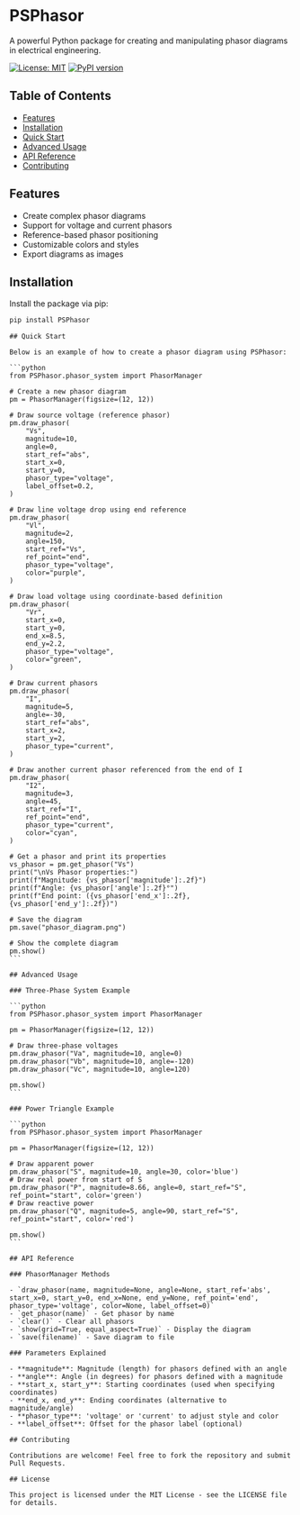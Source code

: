 # PSPhasor

A powerful Python package for creating and manipulating phasor diagrams in electrical engineering.

[![License: MIT](https://img.shields.io/badge/License-MIT-blue.svg)](LICENSE)
[![PyPI version](https://img.shields.io/pypi/v/PSPhasor)](https://pypi.org/project/PSPhasor/)

## Table of Contents

- [Features](#features)
- [Installation](#installation)
- [Quick Start](#quick-start)
- [Advanced Usage](#advanced-usage)
- [API Reference](#api-reference)
- [Contributing](#contributing)

## Features

- Create complex phasor diagrams
- Support for voltage and current phasors
- Reference-based phasor positioning
- Customizable colors and styles
- Export diagrams as images

## Installation

Install the package via pip:

```bash
pip install PSPhasor
```

````
## Quick Start

Below is an example of how to create a phasor diagram using PSPhasor:

```python
from PSPhasor.phasor_system import PhasorManager

# Create a new phasor diagram
pm = PhasorManager(figsize=(12, 12))

# Draw source voltage (reference phasor)
pm.draw_phasor(
    "Vs",
    magnitude=10,
    angle=0,
    start_ref="abs",
    start_x=0,
    start_y=0,
    phasor_type="voltage",
    label_offset=0.2,
)

# Draw line voltage drop using end reference
pm.draw_phasor(
    "Vl",
    magnitude=2,
    angle=150,
    start_ref="Vs",
    ref_point="end",
    phasor_type="voltage",
    color="purple",
)

# Draw load voltage using coordinate-based definition
pm.draw_phasor(
    "Vr",
    start_x=0,
    start_y=0,
    end_x=8.5,
    end_y=2.2,
    phasor_type="voltage",
    color="green",
)

# Draw current phasors
pm.draw_phasor(
    "I",
    magnitude=5,
    angle=-30,
    start_ref="abs",
    start_x=2,
    start_y=2,
    phasor_type="current",
)

# Draw another current phasor referenced from the end of I
pm.draw_phasor(
    "I2",
    magnitude=3,
    angle=45,
    start_ref="I",
    ref_point="end",
    phasor_type="current",
    color="cyan",
)

# Get a phasor and print its properties
vs_phasor = pm.get_phasor("Vs")
print("\nVs Phasor properties:")
print(f"Magnitude: {vs_phasor['magnitude']:.2f}")
print(f"Angle: {vs_phasor['angle']:.2f}°")
print(f"End point: ({vs_phasor['end_x']:.2f}, {vs_phasor['end_y']:.2f})")

# Save the diagram
pm.save("phasor_diagram.png")

# Show the complete diagram
pm.show()
```

## Advanced Usage

### Three-Phase System Example

```python
from PSPhasor.phasor_system import PhasorManager

pm = PhasorManager(figsize=(12, 12))

# Draw three-phase voltages
pm.draw_phasor("Va", magnitude=10, angle=0)
pm.draw_phasor("Vb", magnitude=10, angle=-120)
pm.draw_phasor("Vc", magnitude=10, angle=120)

pm.show()
```

### Power Triangle Example

```python
from PSPhasor.phasor_system import PhasorManager

pm = PhasorManager(figsize=(12, 12))

# Draw apparent power
pm.draw_phasor("S", magnitude=10, angle=30, color='blue')
# Draw real power from start of S
pm.draw_phasor("P", magnitude=8.66, angle=0, start_ref="S", ref_point="start", color='green')
# Draw reactive power
pm.draw_phasor("Q", magnitude=5, angle=90, start_ref="S", ref_point="start", color='red')

pm.show()
```

## API Reference

### PhasorManager Methods

- `draw_phasor(name, magnitude=None, angle=None, start_ref='abs', start_x=0, start_y=0, end_x=None, end_y=None, ref_point='end', phasor_type='voltage', color=None, label_offset=0)`
- `get_phasor(name)` - Get phasor by name
- `clear()` - Clear all phasors
- `show(grid=True, equal_aspect=True)` - Display the diagram
- `save(filename)` - Save diagram to file

### Parameters Explained

- **magnitude**: Magnitude (length) for phasors defined with an angle
- **angle**: Angle (in degrees) for phasors defined with a magnitude
- **start_x, start_y**: Starting coordinates (used when specifying coordinates)
- **end_x, end_y**: Ending coordinates (alternative to magnitude/angle)
- **phasor_type**: 'voltage' or 'current' to adjust style and color
- **label_offset**: Offset for the phasor label (optional)

## Contributing

Contributions are welcome! Feel free to fork the repository and submit Pull Requests.

## License

This project is licensed under the MIT License - see the LICENSE file for details.
````
